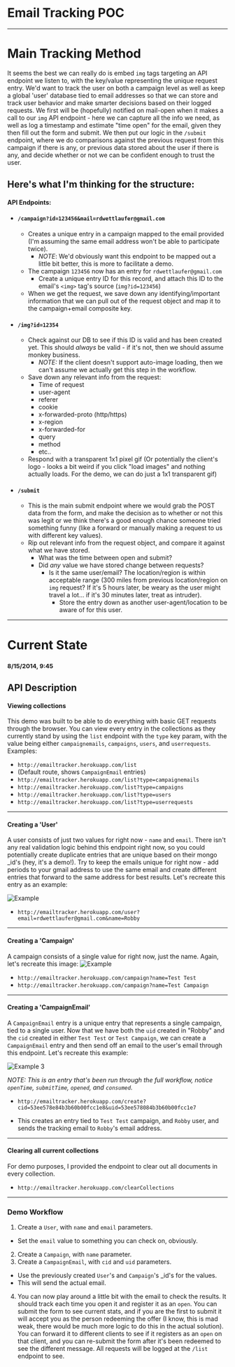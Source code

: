 # Email Tracking POC
-------------


# Main Tracking Method
It seems the best we can really do is embed `img` tags targeting an API endpoint we listen to, with the key/value representing the unique request entry. We'd want to track the user on both a campaign level as well as keep a global 'user' database tied to email addresses so that we can store and track user behavior and make smarter decisions based on their logged requests. We first will be (hopefully) notified on mail-open when it makes a call to our `img` API endpoint - here we can capture all the info we need, as well as log a timestamp and estimate "time open" for the email, given they then fill out the form and submit. We then put our logic in the `/submit` endpoint, where we do comparisons against the previous request from this campaign if there is any, or previous data stored about the user if there is any, and decide whether or not we can be confident enough to trust the user.


## Here's what I'm thinking for the structure:

#### API Endpoints:
 - #### `/campaign?id=123456&mail=rdwettlaufer@gmail.com`
    - Creates a unique entry in a campaign mapped to the email provided (I'm assuming the same email address won't be able to participate twice).
        -  *NOTE*: We'd obviously want this endpoint to be mapped out a little bit better, this is more to facilitate a demo.
    - The campaign `123456` now has an entry for `rdwettlaufer@gmail.com`
      - Create a unique entry ID for this record, and attach this ID to the email's `<img>` tag's source (`img?id=123456`)
    - When we get the request, we save down any identifying/important information that we can pull out of the request object and map it to the campaign+email composite key.

 - #### `/img?id=12354`
    - Check against our DB to see if this ID is valid and has been created yet. This should *always* be valid - if it's not, then we should assume monkey business.
      - *NOTE:* If the client doesn't support auto-image loading, then we can't assume we actually get this step in the workflow.
    - Save down any relevant info from the request:
      - Time of request
      - user-agent
      - referer
      - cookie
      - x-forwarded-proto (http/https)
      - x-region
      - x-forwarded-for
      - query
      - method
      - etc..
    - Respond with a transparent 1x1 pixel gif (Or potentially the client's logo - looks a bit weird if you click "load images" and nothing actually loads. For the demo, we can do just a 1x1 transparent gif)

 - #### `/submit`
    - This is the main submit endpoint where we would grab the POST data from the form, and make the decision as to whether or not this was legit or we think there's a good enough chance someone tried something funny (like a forward or manually making a request to us with different key values).
    - Rip out relevant info from the request object, and compare it against what we have stored.
        - What was the time between open and submit?
        - Did *any* value we have stored change between requests?
            - Is it the same user/email? The location/region is within acceptable range (300 miles from previous location/region on `img` request? If it's 5 hours later, be weary as the user might travel a lot... if it's 30 minutes later, treat as intruder).
                - Store the entry down as another user-agent/location to be aware of for this user.

***
# Current State
### <small>8/15/2014, 9:45</small>
## API Description
#### Viewing collections
This demo was built to be able to do everything with basic GET requests through the browser. You can view every entry in the collections as they currently stand by using the `list` endpoint with the `type` key param, with the value being either `campaignemails`, `campaigns`, `users`, and `userrequests`. Examples:

 * `http://emailtracker.herokuapp.com/list`
  *  (Default route, shows `CampaignEmail` entries)
 * `http://emailtracker.herokuapp.com/list?type=campaignemails`
 * `http://emailtracker.herokuapp.com/list?type=campaigns`
 * `http://emailtracker.herokuapp.com/list?type=users`
 * `http://emailtracker.herokuapp.com/list?type=userrequests`

***
#### Creating a 'User'
A user consists of just two values for right now - `name` and `email`. There isn't any real validation logic behind this endpoint right now, so you could potentially create duplicate entries that are unique based on their mongo _id's (hey, it's a demo!). Try to keep the emails unique for right now - add periods to your gmail address to use the same email and create different entries that forward to the same address for best results. Let's recreate this entry as an example:

![Example](http://i.imgur.com/O7no1ih.png)

 * `http://emailtracker.herokuapp.com/user?email=rdwettlaufer@gmail.com&name=Robby`
***

#### Creating a 'Campaign'
A campaign consists of a single value for right now, just the name. Again, let's recreate this image:
![Example](http://i.imgur.com/NA2IdvB.png)

 * `http://emailtracker.herokuapp.com/campaign?name=Test Test`
 * `http://emailtracker.herokuapp.com/campaign?name=Test Campaign`
***

#### Creating a 'CampaignEmail'
A `CampaignEmail` entry is a unique entry that represents a single campaign, tied to a single user. Now that we have  both the `uid` created in "Robby" and the `cid` created in either `Test Test` or `Test Campaign`, we can create a `CampaignEmail` entry and then send off an email to the user's email through this endpoint. Let's recreate this example:

![Example 3](http://i.imgur.com/20YnBPd.png)

*NOTE: This is an entry that's been run through the full workflow, notice `openTime`, `submitTime`, `opened`, and `consumed`.*

 * `http://emailtracker.herokuapp.com/create?cid=53ee578e84b3b60b00fcc1e8&uid=53ee578084b3b60b00fcc1e7`

  * This creates an entry tied to `Test Test` campaign, and `Robby` user, and sends the tracking email to `Robby`'s email address.

***
#### Clearing all current collections
For demo purposes, I provided the endpoint to clear out all documents in every collection.

 * `http://emailtracker.herokuapp.com/clearCollections`

***
### Demo Workflow
1. Create a `User`, with `name` and `email` parameters.
  * Set the `email` value to something you can check on, obviously.
2. Create a `Campaign`, with `name` parameter.
3. Create a `CampaignEmail`, with `cid` and `uid` parameters.
  * Use the previously created `User`'s and `Campaign`'s _id's for the values.
  * This will send the actual email.
4. You can now play around a little bit with the email to check the results. It should track each time you open it and register it as an `open`. You can submit the form to see current stats, and if you are the first to submit it will accept you as the person redeeming the offer (I know, this is mad weak, there would be much more logic to do this in the actual solution). You can forward it to different clients to see if it registers as an `open` on that client, and you can re-submit the form after it's been redeemed to see the different message. All requests will be logged at the `/list` endpoint to see.
